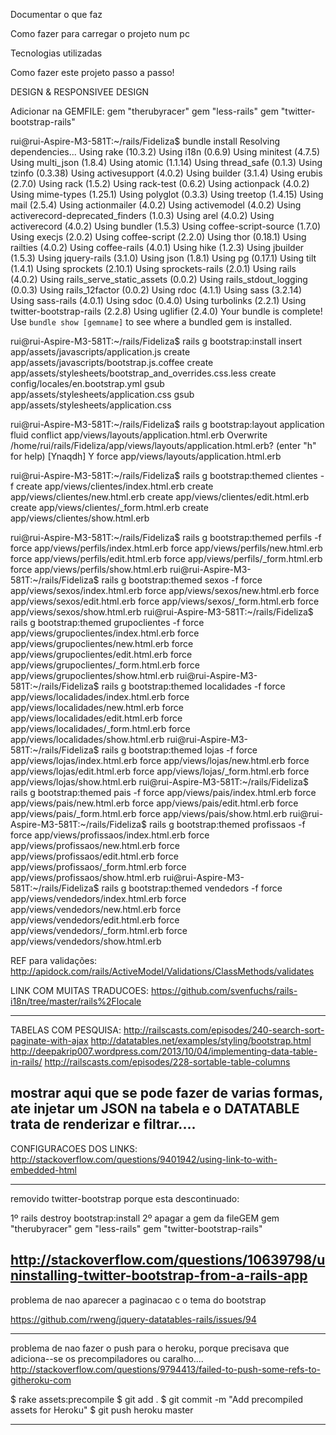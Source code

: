 Documentar o que faz

Como fazer para carregar o projeto num pc

Tecnologias utilizadas

Como fazer este projeto passo a passo!



DESIGN & RESPONSIVEE DESIGN

Adicionar na GEMFILE:
	gem "therubyracer"
	gem "less-rails"
	gem "twitter-bootstrap-rails"
	
rui@rui-Aspire-M3-581T:~/rails/Fideliza$ bundle install
Resolving dependencies...
Using rake (10.3.2)
Using i18n (0.6.9)
Using minitest (4.7.5)
Using multi_json (1.8.4)
Using atomic (1.1.14)
Using thread_safe (0.1.3)
Using tzinfo (0.3.38)
Using activesupport (4.0.2)
Using builder (3.1.4)
Using erubis (2.7.0)
Using rack (1.5.2)
Using rack-test (0.6.2)
Using actionpack (4.0.2)
Using mime-types (1.25.1)
Using polyglot (0.3.3)
Using treetop (1.4.15)
Using mail (2.5.4)
Using actionmailer (4.0.2)
Using activemodel (4.0.2)
Using activerecord-deprecated_finders (1.0.3)
Using arel (4.0.2)
Using activerecord (4.0.2)
Using bundler (1.5.3)
Using coffee-script-source (1.7.0)
Using execjs (2.0.2)
Using coffee-script (2.2.0)
Using thor (0.18.1)
Using railties (4.0.2)
Using coffee-rails (4.0.1)
Using hike (1.2.3)
Using jbuilder (1.5.3)
Using jquery-rails (3.1.0)
Using json (1.8.1)
Using pg (0.17.1)
Using tilt (1.4.1)
Using sprockets (2.10.1)
Using sprockets-rails (2.0.1)
Using rails (4.0.2)
Using rails_serve_static_assets (0.0.2)
Using rails_stdout_logging (0.0.3)
Using rails_12factor (0.0.2)
Using rdoc (4.1.1)
Using sass (3.2.14)
Using sass-rails (4.0.1)
Using sdoc (0.4.0)
Using turbolinks (2.2.1)
Using twitter-bootstrap-rails (2.2.8)
Using uglifier (2.4.0)
Your bundle is complete!
Use `bundle show [gemname]` to see where a bundled gem is installed.

rui@rui-Aspire-M3-581T:~/rails/Fideliza$ rails g bootstrap:install
      insert  app/assets/javascripts/application.js
      create  app/assets/javascripts/bootstrap.js.coffee
      create  app/assets/stylesheets/bootstrap_and_overrides.css.less
      create  config/locales/en.bootstrap.yml
        gsub  app/assets/stylesheets/application.css
        gsub  app/assets/stylesheets/application.css
        

rui@rui-Aspire-M3-581T:~/rails/Fideliza$ rails g bootstrap:layout application fluid
    conflict  app/views/layouts/application.html.erb
Overwrite /home/rui/rails/Fideliza/app/views/layouts/application.html.erb? (enter "h" for help) [Ynaqdh] Y
       force  app/views/layouts/application.html.erb
       

rui@rui-Aspire-M3-581T:~/rails/Fideliza$ rails g bootstrap:themed clientes -f
      create  app/views/clientes/index.html.erb
      create  app/views/clientes/new.html.erb
      create  app/views/clientes/edit.html.erb
      create  app/views/clientes/_form.html.erb
      create  app/views/clientes/show.html.erb

rui@rui-Aspire-M3-581T:~/rails/Fideliza$ rails g bootstrap:themed perfils -f
       force  app/views/perfils/index.html.erb
       force  app/views/perfils/new.html.erb
       force  app/views/perfils/edit.html.erb
       force  app/views/perfils/_form.html.erb
       force  app/views/perfils/show.html.erb
rui@rui-Aspire-M3-581T:~/rails/Fideliza$ rails g bootstrap:themed sexos -f
       force  app/views/sexos/index.html.erb
       force  app/views/sexos/new.html.erb
       force  app/views/sexos/edit.html.erb
       force  app/views/sexos/_form.html.erb
       force  app/views/sexos/show.html.erb
rui@rui-Aspire-M3-581T:~/rails/Fideliza$ rails g bootstrap:themed grupoclientes -f
       force  app/views/grupoclientes/index.html.erb
       force  app/views/grupoclientes/new.html.erb
       force  app/views/grupoclientes/edit.html.erb
       force  app/views/grupoclientes/_form.html.erb
       force  app/views/grupoclientes/show.html.erb
rui@rui-Aspire-M3-581T:~/rails/Fideliza$ rails g bootstrap:themed localidades -f
       force  app/views/localidades/index.html.erb
       force  app/views/localidades/new.html.erb
       force  app/views/localidades/edit.html.erb
       force  app/views/localidades/_form.html.erb
       force  app/views/localidades/show.html.erb
rui@rui-Aspire-M3-581T:~/rails/Fideliza$ rails g bootstrap:themed lojas -f
       force  app/views/lojas/index.html.erb
       force  app/views/lojas/new.html.erb
       force  app/views/lojas/edit.html.erb
       force  app/views/lojas/_form.html.erb
       force  app/views/lojas/show.html.erb
rui@rui-Aspire-M3-581T:~/rails/Fideliza$ rails g bootstrap:themed pais -f
       force  app/views/pais/index.html.erb
       force  app/views/pais/new.html.erb
       force  app/views/pais/edit.html.erb
       force  app/views/pais/_form.html.erb
       force  app/views/pais/show.html.erb
rui@rui-Aspire-M3-581T:~/rails/Fideliza$ rails g bootstrap:themed profissaos -f
       force  app/views/profissaos/index.html.erb
       force  app/views/profissaos/new.html.erb
       force  app/views/profissaos/edit.html.erb
       force  app/views/profissaos/_form.html.erb
       force  app/views/profissaos/show.html.erb
rui@rui-Aspire-M3-581T:~/rails/Fideliza$ rails g bootstrap:themed vendedors -f
       force  app/views/vendedors/index.html.erb
       force  app/views/vendedors/new.html.erb
       force  app/views/vendedors/edit.html.erb
       force  app/views/vendedors/_form.html.erb
       force  app/views/vendedors/show.html.erb
       
       
       
       
REF para validações: http://apidock.com/rails/ActiveModel/Validations/ClassMethods/validates

LINK COM MUITAS TRADUCOES: https://github.com/svenfuchs/rails-i18n/tree/master/rails%2Flocale
       

-------------------------------------------------------------------
TABELAS COM PESQUISA:
http://railscasts.com/episodes/240-search-sort-paginate-with-ajax
http://datatables.net/examples/styling/bootstrap.html
http://deepakrip007.wordpress.com/2013/10/04/implementing-data-table-in-rails/
http://railscasts.com/episodes/228-sortable-table-columns 

mostrar aqui que se pode fazer de varias formas, ate injetar um JSON na tabela e o DATATABLE trata de renderizar e filtrar....
--------------------------------------------------------------------

CONFIGURACOES DOS LINKS:
http://stackoverflow.com/questions/9401942/using-link-to-with-embedded-html

--------------------------------------------------------------------
removido twitter-bootstrap porque esta descontinuado:

1º rails destroy bootstrap:install
2º apagar a gem da fileGEM
gem "therubyracer"
gem "less-rails"
gem "twitter-bootstrap-rails"

http://stackoverflow.com/questions/10639798/uninstalling-twitter-bootstrap-from-a-rails-app
---------------------------------------------------------------------


problema de nao aparecer a paginacao c o tema do bootstrap

https://github.com/rweng/jquery-datatables-rails/issues/94

---------------------------------------------------------------------

problema de nao fazer o push para o heroku, porque precisava que adiciona--se os precompiladores ou caralho....
http://stackoverflow.com/questions/9794413/failed-to-push-some-refs-to-githeroku-com

$ rake assets:precompile
$ git add .
$ git commit -m "Add precompiled assets for Heroku"
$ git push heroku master

-----------------------------------------------------------------------


